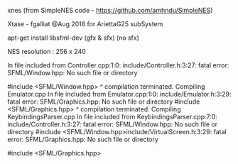 xnes (from SimpleNES code - https://github.com/amhndu/SimpleNES)



Xtase - fgalliat @Aug 2018 for AriettaG25 subSystem



apt-get install libsfml-dev (gfx & sfx) (no sfx)

NES resolution :
256 x 240



In file included from Controller.cpp:1:0:
include/Controller.h:3:27: fatal error: SFML/Window.hpp: No such file or directory

 #include <SFML/Window.hpp>
                           ^
compilation terminated.
Compiling Emulator.cpp
In file included from Emulator.cpp:1:0:
include/Emulator.h:3:29: fatal error: SFML/Graphics.hpp: No such file or directory
 #include <SFML/Graphics.hpp>
                             ^
compilation terminated.
Compiling KeybindingsParser.cpp
In file included from KeybindingsParser.cpp:7:0:
include/Controller.h:3:27: fatal error: SFML/Window.hpp: No such file or directory
 #include <SFML/Window.hpp>include/VirtualScreen.h:3:29: fatal error: SFML/Graphics.hpp: No such file or directory

 #include <SFML/Graphics.hpp>
